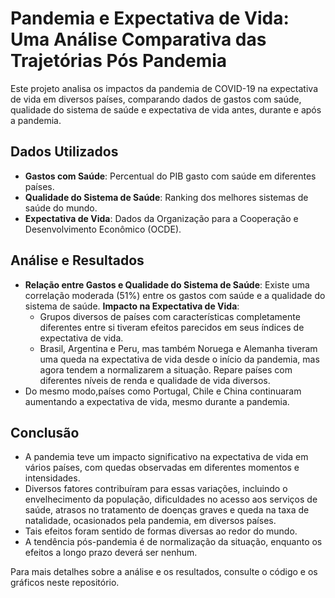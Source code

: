 # Pandemia e Expectativa de Vida: Uma Análise Comparativa das Trajetórias Pós Pandemia

Este projeto analisa os impactos da pandemia de COVID-19 na expectativa de vida em diversos países, comparando dados de gastos com saúde, qualidade do sistema de saúde e expectativa de vida antes, durante e após a pandemia.

## Dados Utilizados

- **Gastos com Saúde**: Percentual do PIB gasto com saúde em diferentes países.
- **Qualidade do Sistema de Saúde**: Ranking dos melhores sistemas de saúde do mundo.
- **Expectativa de Vida**: Dados da Organização para a Cooperação e Desenvolvimento Econômico (OCDE).

## Análise e Resultados

- **Relação entre Gastos e Qualidade do Sistema de Saúde**: Existe uma correlação moderada (51%) entre os gastos com saúde e a qualidade do sistema de saúde.
**Impacto na Expectativa de Vida**:
  - Grupos diversos de países com características completamente diferentes entre si tiveram efeitos parecidos em seus índices de expectativa de vida.
  - Brasil, Argentina e Peru, mas também Noruega e Alemanha tiveram uma queda na expectativa de vida desde o início da pandemia, mas agora tendem a normalizarem a situação. Repare países com diferentes níveis de renda e qualidade de vida diversos.
 - Do mesmo modo,países como Portugal, Chile e China continuaram aumentando a expectativa de vida, mesmo durante a pandemia.

## Conclusão

- A pandemia teve um impacto significativo na expectativa de vida em vários países, com quedas observadas em diferentes momentos e intensidades.
- Diversos fatores contribuíram para essas variações, incluindo o envelhecimento da população, dificuldades no acesso aos serviços de saúde, atrasos no tratamento de doenças graves e queda na taxa de natalidade, ocasionados pela pandemia, em diversos países.
- Tais efeitos foram sentido de formas diversas ao redor do mundo.
- A tendência pós-pandemia é de normalização da situação, enquanto os efeitos a longo prazo deverá ser nenhum.

Para mais detalhes sobre a análise e os resultados, consulte o código e os gráficos neste repositório.
